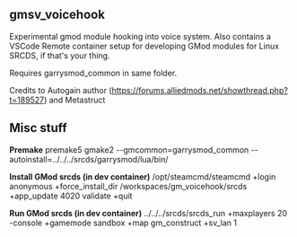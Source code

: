 ## gmsv_voicehook

Experimental gmod module hooking into voice system. Also contains a VSCode Remote container setup for developing GMod modules for Linux SRCDS, if that's your thing.

Requires garrysmod_common in same folder.

Credits to Autogain author (https://forums.alliedmods.net/showthread.php?t=189527) and Metastruct

## Misc stuff

**Premake**
premake5 gmake2 --gmcommon=garrysmod_common --autoinstall=../../../srcds/garrysmod/lua/bin/

**Install GMod srcds (in dev container)**
/opt/steamcmd/steamcmd +login anonymous +force_install_dir /workspaces/gm_voicehook/srcds +app_update 4020 validate +quit

**Run GMod srcds (in dev container)**
../../../srcds/srcds_run +maxplayers 20 -console +gamemode sandbox +map gm_construct +sv_lan 1
